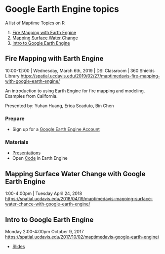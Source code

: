 # Google Earth Engine topics

A list of Maptime Topics on R

1. [Fire Mapping with Earth Engine](#fire-mapping-with-earth-engine)
1. [Mapping Surface Water Change](#mapping-surface-water-change-with-google-earth-engine)
1. [Intro to Google Earth Engine](#intro-to-google-earth-engine)

## Fire Mapping with Earth Engine

10:00-12:00 | Wednesday, March 6th, 2019 | DSI Classroom | 360 Shields Library
https://spatial.ucdavis.edu/2019/02/27/maptimedavis-fire-mapping-with-google-earth-engine/

An introduction to using Earth Engine for fire mapping and modeling. Examples from California.

Presented by: Yuhan Huang, Erica Scaduto, Bin Chen

### Prepare

* Sign up for a [Google Earth Engine Account](https://earthengine.google.com/)

### Materials

* [Presentations](GEEMapTimeDavis03062019.pdf)
* Open [Code](https://code.earthengine.google.com/be37bd45b371b6e02e46342f4ad1bae6) in Earth Engine 


## Mapping Surface Water Change with Google Earth Engine

1:00-4:00pm | Tuesday April 24, 2018
https://spatial.ucdavis.edu/2018/04/19/maptimedavis-mapping-surface-water-chance-with-google-earth-engine/

## Intro to Google Earth Engine

Monday 2:00-4:00pm October 9, 2017
https://spatial.ucdavis.edu/2017/10/02/maptimedavis-google-earth-engine/

* [Slides](maptimeDavis_F2017_Week3.pptx)